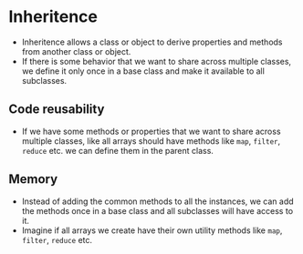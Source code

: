 # Inheritence

- Inheritence allows a class or object to derive properties and methods from another class or object.
- If there is some behavior that we want to share across multiple classes, we define it only once in a base class and make it available to all subclasses.

## Code reusability

- If we have some methods or properties that we want to share across multiple classes, like all arrays should have methods like `map`, `filter`, `reduce` etc. we can define them in the parent class.

## Memory

- Instead of adding the common methods to all the instances, we can add the methods once in a base class and all subclasses will have access to it.
- Imagine if all arrays we create have their own utility methods like `map`, `filter`, `reduce` etc.
